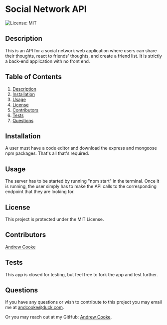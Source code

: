 # Social Network API

  ![License: MIT](https://img.shields.io/badge/License-MIT-yellow.svg)
  
  ## Description
  
  This is an API for a social network web application where users can share their thoughts, react to friends' thoughts, and create a friend list. It is strictly a back-end application with no front end.
  
  ## Table of Contents
  
  1. [Description](#description)
  2. [Installation](#installation)
  3. [Usage](#usage)
  4. [License](#license)
  5. [Contributors](#contributors)
  6. [Tests](#tests)
  7. [Questions](#questions)
  
  
  ## Installation
  
  A user must have a code editor and download the express and mongoose npm packages. That's all that's required.
  
  ## Usage
  
  The server has to be started by running "npm start" in the terminal. Once it is running, the user simply has to make the API calls to the corresponding endpoint that they are looking for. 
  
  ## License

  This project is protected under the MIT License.
  
  ## Contributors
  
  [Andrew Cooke](https://github.com/andcooke)
  
  ## Tests
  
  This app is closed for testing, but feel free to fork the app and test further.
  
  ## Questions
  
  If you have any questions or wish to contribute to this project you may email me at andcooke@duck.com.

  Or you may reach out at my GitHub: [Andrew Cooke](https://github.com/andcooke).
  